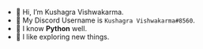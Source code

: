 - 👋 Hi, I’m Kushagra Vishwakarma.
- 💬 My Discord Username is `Kushagra Vishwakarma#8560`.
- 🐍 I know **Python** well.
- 🎯 I like exploring new things.
<!---
Kushagra-16/Kushagra-16 is a ✨ special ✨ repository because its `README.md` (this file) appears on your GitHub profile.
You can click the Preview link to take a look at your changes.
--->
